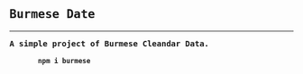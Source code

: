 <main style="font-family:monospace; font-weight: bold;">
    <h2>Burmese Date </h2>
    <hr />
    <p> A simple project of Burmese Cleandar Data.</p>
    <pre>
      <code>npm i burmese</code>
    </pre>
</main>